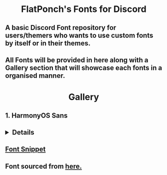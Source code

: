 <p align="center">
    <h1 align="center">FlatPonch's Fonts for Discord</h1>
</p>

## A basic Discord Font repository for users/themers who wants to use custom fonts by itself or in their themes.
## All Fonts will be provided in here along with a Gallery section that will showcase each fonts in a organised manner.
<h1 align="center">Gallery</h1>
<h2 align="left">1. HarmonyOS Sans</h2>
<h2><details>
<p align="left">
<img src="./assets/hmos-1.png" width="300"/>
<img src="./assets/hmos-2.png" width="300"/>
<img src="./assets/hmos-3.png" width="300"/>
<img src="./assets/hmos-4.png" width="300"/>
</p>
</details>
</h2>

## [Font Snippet](https://raw.githubusercontent.com/Rairof/Theme-Fonts/main/HarmonyOS_Sans/HarmonyOS_Sans-font-snippet.json)
## Font sourced from [here.](https://developer.huawei.com/images/download/next/HarmonyOS-Sans.zip)


<!--
template

<h2 align="left">Number. Font name here</h2>
<h2><details>
<p align="left">
<img src="./assets/fontnamehere-1.png" width="300"/>
<img src="./assets/fontnamehere-2.png" width="300"/>
<img src="./assets/fontnamehere-3.png" width="300"/>
<img src="./assets/fontnamehere-4.png" width="300"/>
</p>
</details>
</h2>

## [Font Snippet](https://raw.githubusercontent.com/FlatPonch/Vendetta-Fonts/main/"fontpath"/"fontname"-font-snippet.json)
## Font sourced from [here.](source here)
-->